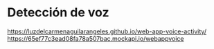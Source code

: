 # Detección de voz
https://luzdelcarmenaguilarangeles.github.io/web-app-voice-activity/<br>
https://65ef77c3ead08fa78a507bac.mockapi.io/webappvoice
